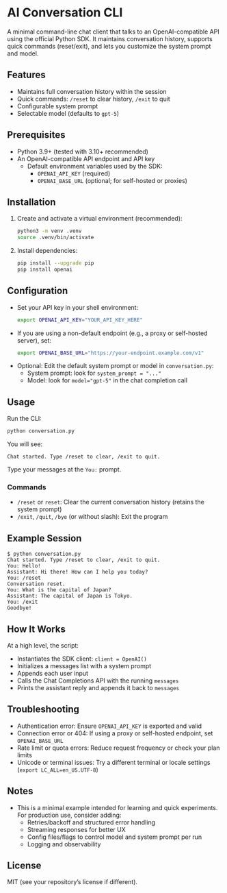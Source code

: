 # AI Conversation CLI

A minimal command-line chat client that talks to an OpenAI-compatible API using the official Python SDK. It maintains conversation history, supports quick commands (reset/exit), and lets you customize the system prompt and model.

## Features
- Maintains full conversation history within the session
- Quick commands: `/reset` to clear history, `/exit` to quit
- Configurable system prompt
- Selectable model (defaults to `gpt-5`)

## Prerequisites
- Python 3.9+ (tested with 3.10+ recommended)
- An OpenAI-compatible API endpoint and API key
  - Default environment variables used by the SDK:
    - `OPENAI_API_KEY` (required)
    - `OPENAI_BASE_URL` (optional; for self-hosted or proxies)

## Installation
1. Create and activate a virtual environment (recommended):
   ```bash
   python3 -m venv .venv
   source .venv/bin/activate
   ```
2. Install dependencies:
   ```bash
   pip install --upgrade pip
   pip install openai
   ```

## Configuration
- Set your API key in your shell environment:
  ```bash
  export OPENAI_API_KEY="YOUR_API_KEY_HERE"
  ```
- If you are using a non-default endpoint (e.g., a proxy or self-hosted server), set:
  ```bash
  export OPENAI_BASE_URL="https://your-endpoint.example.com/v1"
  ```
- Optional: Edit the default system prompt or model in `conversation.py`:
  - System prompt: look for `system_prompt = "..."`
  - Model: look for `model="gpt-5"` in the chat completion call

## Usage
Run the CLI:
```bash
python conversation.py
```
You will see:
```
Chat started. Type /reset to clear, /exit to quit.
```
Type your messages at the `You:` prompt.

### Commands
- `/reset` or `reset`: Clear the current conversation history (retains the system prompt)
- `/exit`, `/quit`, `/bye` (or without slash): Exit the program

## Example Session
```text
$ python conversation.py
Chat started. Type /reset to clear, /exit to quit.
You: Hello!
Assistant: Hi there! How can I help you today?
You: /reset
Conversation reset.
You: What is the capital of Japan?
Assistant: The capital of Japan is Tokyo.
You: /exit
Goodbye!
```

## How It Works
At a high level, the script:
- Instantiates the SDK client: `client = OpenAI()`
- Initializes a messages list with a system prompt
- Appends each user input
- Calls the Chat Completions API with the running `messages`
- Prints the assistant reply and appends it back to `messages`

## Troubleshooting
- Authentication error: Ensure `OPENAI_API_KEY` is exported and valid
- Connection error or 404: If using a proxy or self-hosted endpoint, set `OPENAI_BASE_URL`
- Rate limit or quota errors: Reduce request frequency or check your plan limits
- Unicode or terminal issues: Try a different terminal or locale settings (`export LC_ALL=en_US.UTF-8`)

## Notes
- This is a minimal example intended for learning and quick experiments. For production use, consider adding:
  - Retries/backoff and structured error handling
  - Streaming responses for better UX
  - Config files/flags to control model and system prompt per run
  - Logging and observability

## License
MIT (see your repository’s license if different).